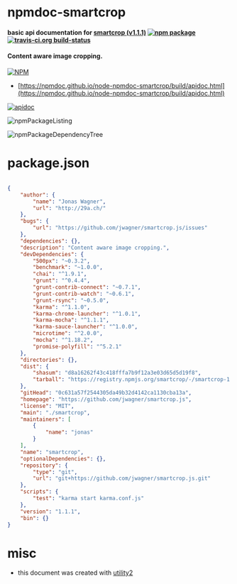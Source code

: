 # npmdoc-smartcrop

#### basic api documentation for  [smartcrop (v1.1.1)](https://github.com/jwagner/smartcrop.js)  [![npm package](https://img.shields.io/npm/v/npmdoc-smartcrop.svg?style=flat-square)](https://www.npmjs.org/package/npmdoc-smartcrop) [![travis-ci.org build-status](https://api.travis-ci.org/npmdoc/node-npmdoc-smartcrop.svg)](https://travis-ci.org/npmdoc/node-npmdoc-smartcrop)

#### Content aware image cropping.

[![NPM](https://nodei.co/npm/smartcrop.png?downloads=true&downloadRank=true&stars=true)](https://www.npmjs.com/package/smartcrop)

- [https://npmdoc.github.io/node-npmdoc-smartcrop/build/apidoc.html](https://npmdoc.github.io/node-npmdoc-smartcrop/build/apidoc.html)

[![apidoc](https://npmdoc.github.io/node-npmdoc-smartcrop/build/screenCapture.buildCi.browser.%252Ftmp%252Fbuild%252Fapidoc.html.png)](https://npmdoc.github.io/node-npmdoc-smartcrop/build/apidoc.html)

![npmPackageListing](https://npmdoc.github.io/node-npmdoc-smartcrop/build/screenCapture.npmPackageListing.svg)

![npmPackageDependencyTree](https://npmdoc.github.io/node-npmdoc-smartcrop/build/screenCapture.npmPackageDependencyTree.svg)



# package.json

```json

{
    "author": {
        "name": "Jonas Wagner",
        "url": "http://29a.ch/"
    },
    "bugs": {
        "url": "https://github.com/jwagner/smartcrop.js/issues"
    },
    "dependencies": {},
    "description": "Content aware image cropping.",
    "devDependencies": {
        "500px": "~0.3.2",
        "benchmark": "~1.0.0",
        "chai": "^1.9.1",
        "grunt": "^0.4.4",
        "grunt-contrib-connect": "~0.7.1",
        "grunt-contrib-watch": "~0.6.1",
        "grunt-rsync": "~0.5.0",
        "karma": "^1.1.0",
        "karma-chrome-launcher": "^1.0.1",
        "karma-mocha": "^1.1.1",
        "karma-sauce-launcher": "^1.0.0",
        "microtime": "^2.0.0",
        "mocha": "^1.18.2",
        "promise-polyfill": "^5.2.1"
    },
    "directories": {},
    "dist": {
        "shasum": "d8a16262f43c418fffa7b9f12a3e03d65d5d19f8",
        "tarball": "https://registry.npmjs.org/smartcrop/-/smartcrop-1.1.1.tgz"
    },
    "gitHead": "0c631a57f2544305da49b32d4142ca1130cba13a",
    "homepage": "https://github.com/jwagner/smartcrop.js",
    "license": "MIT",
    "main": "./smartcrop",
    "maintainers": [
        {
            "name": "jonas"
        }
    ],
    "name": "smartcrop",
    "optionalDependencies": {},
    "repository": {
        "type": "git",
        "url": "git+https://github.com/jwagner/smartcrop.js.git"
    },
    "scripts": {
        "test": "karma start karma.conf.js"
    },
    "version": "1.1.1",
    "bin": {}
}
```



# misc
- this document was created with [utility2](https://github.com/kaizhu256/node-utility2)
